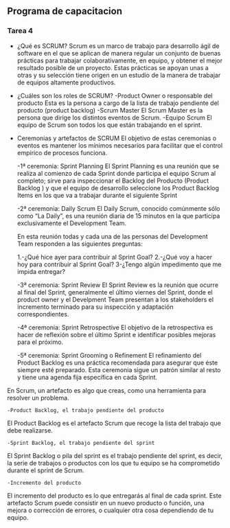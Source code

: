 ## Programa de capacitacion
### Tarea 4

- ¿Qué es SCRUM?
Scrum es un marco de trabajo para desarrollo ágil de software en el que se aplican de manera regular un conjunto de buenas prácticas para trabajar colaborativamente, en equipo, y obtener el mejor resultado posible de un proyecto. Estas prácticas se apoyan unas a otras y su selección tiene origen en un estudio de la manera de trabajar de equipos altamente productivos.

- ¿Cuáles son los roles de SCRUM?
-Product Owner o responsable del producto
Esta es la persona a cargo de la lista de trabajo pendiente del producto (product backlog)
-Scrum Master
El Scrum Master es la persona que dirige los distintos eventos de Scrum. 
-Equipo Scrum
El equipo de Scrum son todos los que están trabajando en el sprint.
 
- Ceremonias y artefactos de SCRUM
El objetivo de estas ceremonias o eventos es mantener los mínimos necesarios para facilitar que el control empírico de procesos funciona.

    -1ª ceremonia: Sprint Planning
El Sprint Planning es una reunión que se realiza al comienzo de cada Sprint donde participa el equipo Scrum al completo; sirve para inspeccionar el Backlog del Producto (Product Backlog ) y que el equipo de desarrollo seleccione los Product Backlog Items en los que va a trabajar durante el siguiente Sprint

    -2ª ceremonia: Daily Scrum
El Daily Scrum, conocido comúnmente sólo como “La Daily”, es una reunión diaria de 15 minutos en la que participa exclusivamente el Development Team.

    En esta reunión todas y cada una de las personas del Development Team responden a las siguientes preguntas:

    1.-¿Qué hice ayer para contribuir al Sprint Goal?
    2.-¿Qué voy a hacer hoy para contribuir al Sprint Goal?
    3-¿Tengo algún impedimento que me impida entregar?
 
    -3ª ceremonia: Sprint Review
El Sprint Review es la reunión que ocurre al final del Sprint, generalmente el último viernes del Sprint, donde el product owner y el Develpment Team presentan a los stakeholders el incremento terminado para su inspección y adaptación correspondientes.

    -4ª ceremonia: Sprint Retrospective
El objetivo de la retrospectiva es hacer de reflexión sobre el último Sprint e identificar posibles mejoras para el próximo.

    -5ª ceremonia: Sprint Grooming o Refinement
El refinamiento del Product Backlog es una práctica recomendada para asegurar que éste siempre esté preparado. Esta ceremonia sigue un patrón similar al resto y tiene una agenda fija específica en cada Sprint. 

En Scrum, un artefacto es algo que creas, como una herramienta para resolver un problema.

    -Product Backlog, el trabajo pendiente del producto
El Product Backlog es el artefacto Scrum que recoge la lista del trabajo que debe realizarse. 

    -Sprint Backlog, el trabajo pendiente del sprint
El Sprint Backlog o pila del sprint es el trabajo pendiente del sprint, es decir, la serie de trabajos o productos con los que tu equipo se ha comprometido durante el sprint de Scrum.

    -Incremento del producto
El incremento del producto es lo que entregarás al final de cada sprint. Este artefacto Scrum puede consistir en un nuevo producto o función, una mejora o corrección de errores, o cualquier otra cosa dependiendo de tu equipo.